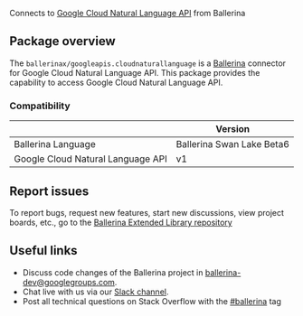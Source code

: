 Connects to [Google Cloud Natural Language API](https://cloud.google.com/natural-language/) from Ballerina

## Package overview
The `ballerinax/googleapis.cloudnaturallanguage` is a [Ballerina](https://ballerina.io/) connector for Google Cloud Natural Language API.
This package provides the capability to access Google Cloud Natural Language API.

### Compatibility
|                                   | Version                         |
|-----------------------------------|---------------------------------|
| Ballerina Language                | Ballerina Swan Lake Beta6       | 
| Google Cloud Natural Language API | v1                              |

## Report issues
To report bugs, request new features, start new discussions, view project boards, etc., go to the [Ballerina Extended Library repository](https://github.com/ballerina-platform/ballerina-extended-library)

## Useful links
- Discuss code changes of the Ballerina project in [ballerina-dev@googlegroups.com](mailto:ballerina-dev@googlegroups.com).
- Chat live with us via our [Slack channel](https://ballerina.io/community/slack/).
- Post all technical questions on Stack Overflow with the [#ballerina](https://stackoverflow.com/questions/tagged/ballerina) tag
